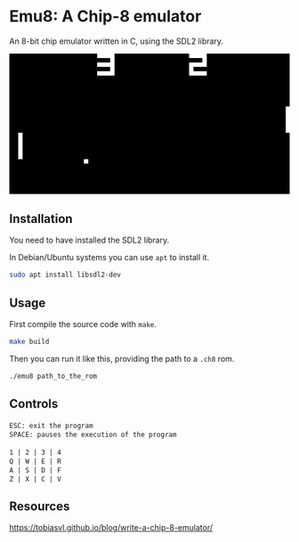 # Emu8: A Chip-8 emulator

An 8-bit chip emulator written in C, using the SDL2 library.

![Pong](./images/Pong.png)

## Installation

You need to have installed the SDL2 library.

In Debian/Ubuntu systems you can use ```apt``` to install it.

```bash
sudo apt install libsdl2-dev
```

## Usage

First compile the source code with ```make```.

```bash
make build 
```

Then you can run it like this, providing the path to a ```.ch8``` rom.

```bash
./emu8 path_to_the_rom
```

## Controls

```
ESC: exit the program
SPACE: pauses the execution of the program

1 | 2 | 3 | 4
Q | W | E | R
A | S | D | F
Z | X | C | V
```

## Resources

https://tobiasvl.github.io/blog/write-a-chip-8-emulator/ 
